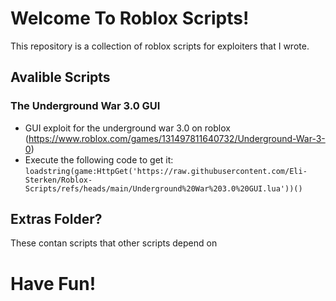 # Welcome To Roblox Scripts!

This repository is a collection of roblox scripts for exploiters that I wrote. 

## Avalible Scripts

### The Underground War 3.0 GUI

- GUI exploit for the underground war 3.0 on roblox (https://www.roblox.com/games/131497811640732/Underground-War-3-0)
- Execute the following code to get it: ```loadstring(game:HttpGet('https://raw.githubusercontent.com/Eli-Sterken/Roblox-Scripts/refs/heads/main/Underground%20War%203.0%20GUI.lua'))()```

## Extras Folder?

These contan scripts that other scripts depend on

# Have Fun!
